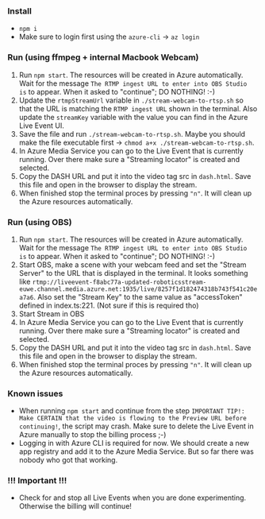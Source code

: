 ### Install

- `npm i`
- Make sure to login first using the `azure-cli` -> `az login`

### Run (using ffmpeg + internal Macbook Webcam)

1. Run `npm start`. The resources will be created in Azure automatically. Wait for the message `The RTMP ingest URL to enter into OBS Studio is` to appear. When it asked to "continue"; DO NOTHING! :-)
2. Update the `rtmpStreamUrl` variable in `./stream-webcam-to-rtsp.sh` so that the URL is matching the `RTMP ingest URL` shown in the terminal. Also update the `streamKey` variable with the value you can find in the Azure Live Event UI.
3. Save the file and run `./stream-webcam-to-rtsp.sh`. Maybe you should make the file executable first -> `chmod a+x ./stream-webcam-to-rtsp.sh`.
4. In Azure Media Service you can go to the Live Event that is currently running. Over there make sure a "Streaming locator" is created and selected.
5. Copy the DASH URL and put it into the video tag src in `dash.html`. Save this file and open in the browser to display the stream.
6. When finished stop the terminal proces by pressing `"n"`. It will clean up the Azure resources automatically.

### Run (using OBS)

1. Run `npm start`. The resources will be created in Azure automatically. Wait for the message `The RTMP ingest URL to enter into OBS Studio is` to appear. When it asked to "continue"; DO NOTHING! :-)
2. Start OBS, make a scene with your webcam feed and set the "Stream Server" to the URL that is displayed in the terminal. It looks something like `rtmp://liveevent-f8abc77a-updated-roboticsstream-euwe.channel.media.azure.net:1935/live/8257f1d182474318b743f541c20ea7a6`. Also set the "Stream Key" to the same value as "accessToken" defined in index.ts:221. (Not sure if this is required tho)
3. Start Stream in OBS
4. In Azure Media Service you can go to the Live Event that is currently running. Over there make sure a "Streaming locator" is created and selected.
5. Copy the DASH URL and put it into the video tag src in `dash.html`. Save this file and open in the browser to display the stream.
6. When finished stop the terminal proces by pressing `"n"`. It will clean up the Azure resources automatically.

### Known issues

- When running `npm start` and continue from the step `IMPORTANT TIP!: Make CERTAIN that the video is flowing to the Preview URL before continuing!`, the script may crash. Make sure to delete the Live Event in Azure manually to stop the billing process ;-)
- Logging in with Azure CLI is required for now. We should create a new app registry and add it to the Azure Media Service. But so far there was nobody who got that working.

### !!! Important !!!

- Check for and stop all Live Events when you are done experimenting. Otherwise the billing will continue!
